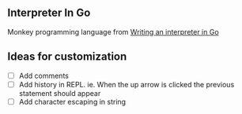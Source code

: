 ## Interpreter In Go 

Monkey programming language from [Writing an interpreter in Go](https://interpreterbook.com)


## Ideas for customization
 - [ ] Add comments
 - [ ] Add history in REPL. ie. When the up arrow is clicked the previous statement should appear
 - [ ] Add character escaping in string
